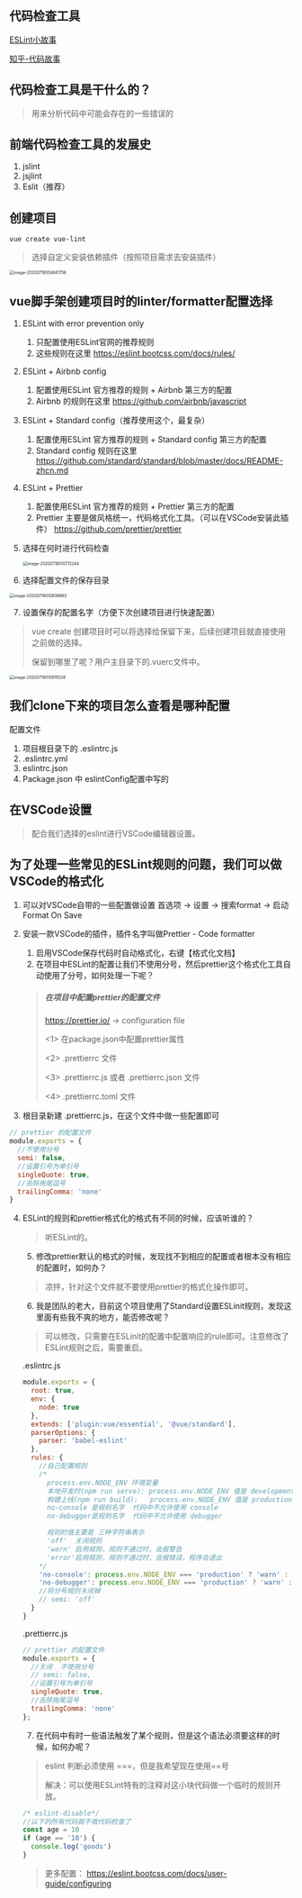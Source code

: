 ## 代码检查工具

[ESLint小故事](https://segmentfault.com/a/1190000019896962)

[知乎-代码故事](https://zhuanlan.zhihu.com/codestory)

## 代码检查工具是干什么的？

> 用来分析代码中可能会存在的一些错误的

## 前端代码检查工具的发展史

1. jslint
2. jsjlint
3. Eslit（推荐）

## 创建项目

```shell
vue create vue-lint
```

> 选择自定义安装依赖插件（按照项目需求去安装插件）

<img src="/Users/tianyufei/Library/Application Support/typora-user-images/image-20200718004841756.png" alt="image-20200718004841756" style="zoom:50%;" />



## vue脚手架创建项目时的linter/formatter配置选择

1. ESLint with error prevention only   

   1. 只配置使用ESLint官网的推荐规则
   2. 这些规则在这里 https://eslint.bootcss.com/docs/rules/

2. ESLint + Airbnb config

   1. 配置使用ESLint 官方推荐的规则 + Airbnb 第三方的配置
   2. Airbnb 的规则在这里 https://github.com/airbnb/javascript

3. ESLint + Standard config（推荐使用这个，最复杂）

   1. 配置使用ESLint 官方推荐的规则 + Standard config 第三方的配置
   2. Standard config  规则在这里 https://github.com/standard/standard/blob/master/docs/README-zhcn.md

4. ESLint + Prettier

   1. 配置使用ESLint 官方推荐的规则 + Prettier 第三方的配置
   2. Prettier 主要是做风格统一，代码格式化工具。（可以在VSCode安装此插件） https://github.com/prettier/prettier

5. 选择在何时进行代码检查

   <img src="/Users/tianyufei/Library/Application Support/typora-user-images/image-20200718010713244.png" alt="image-20200718010713244" style="zoom:50%;" />

6. 选择配置文件的保存目录

<img src="/Users/tianyufei/Library/Application Support/typora-user-images/image-20200718010806663.png" alt="image-20200718010806663" style="zoom:50%;" />

7. 设置保存的配置名字（方便下次创建项目进行快速配置）

> vue create 创建项目时可以将选择给保留下来，后续创建项目就直接使用之前做的选择。
>
> 保留到哪里了呢？用户主目录下的.vuerc文件中。

<img src="/Users/tianyufei/Library/Application Support/typora-user-images/image-20200718010915538.png" alt="image-20200718010915538" style="zoom:50%;" />

## 我们clone下来的项目怎么查看是哪种配置

配置文件

1. 项目根目录下的 .eslintrc.js
2. .eslintrc.yml
3. eslintrc.json
4. Package.json 中 eslintConfig配置中写的

## 在VSCode设置

> 配合我们选择的eslint进行VSCode编辑器设置。

## 为了处理一些常见的ESLint规则的问题，我们可以做VSCode的格式化

1. 可以对VSCode自带的一些配置做设置  首选项 -> 设置 -> 搜索format -> 启动 Format On Save

2. 安装一款VSCode的插件，插件名字叫做Prettier - Code formatter

   1. 启用VSCode保存代码时自动格式化，右键【格式化文档】
   2. 在项目中ESLint的配置让我们不使用分号，然后prettier这个格式化工具自动使用了分号，如何处理一下呢？

   > ##### 在项目中配置prettier的配置文件
   >
   > https://prettier.io/      -> configuration file
   >
   > <1> 在package.json中配置prettier属性
   >
   > <2> .prettierrc 文件
   >
   > <3> .prettierrc.js 或者 .prettierrc.json 文件
   >
   > <4> .prettierrc.toml 文件

3. 根目录新建 .prettierrc.js，在这个文件中做一些配置即可

```javascript
// prettier 的配置文件
module.exports = {
  //不使用分号
  semi: false,
  //设置引号为单引号
  singleQuote: true,
  //去除拖尾逗号
  trailingComma: 'none'
}
```

 4. ESLint的规则和prettier格式化的格式有不同的时候，应该听谁的？

    > 听ESLint的。

	5. 修改prettier默认的格式的时候，发现找不到相应的配置或者根本没有相应的配置时，如何办？

    > 凉拌，针对这个文件就不要使用prettier的格式化操作即可。

	6. 我是团队的老大，目前这个项目使用了Standard设置ESLinit规则，发现这里面有些我不爽的地方，能否修改呢？

    > 可以修改，只需要在ESLinit的配置中配置响应的rule即可。注意修改了ESLint规则之后，需要重启。

    .eslintrc.js

    ```javascript
    module.exports = {
      root: true,
      env: {
        node: true
      },
      extends: ['plugin:vue/essential', '@vue/standard'],
      parserOptions: {
        parser: 'babel-eslint'
      },
      rules: {
        //自己配置规则
        /*
          process.env.NODE_ENV 环境变量
          本地开发时(npm run serve): process.env.NODE_ENV 值是 development
          构建上线(npm run build):   process.env.NODE_ENV 值是 production
          no-console 是规则名字  代码中不允许使用 console
          no-debugger是规则名字  代码中不允许使用 debugger
    
          规则的值主要是 三种字符串表示
          'off'  关闭规则
          'warn' 启用规则，规则不通过时，会报警告
          'error'启用规则，规则不通过时，会报错误，程序会退出
        */
        'no-console': process.env.NODE_ENV === 'production' ? 'warn' : 'off',
        'no-debugger': process.env.NODE_ENV === 'production' ? 'warn' : 'off'
        //将分号规则关闭掉
        // semi: 'off'
      }
    }
    ```

    .prettierrc.js

    ```javascript
    // prettier 的配置文件
    module.exports = {
      //关闭  不使用分号
      // semi: false,
      //设置引号为单引号
      singleQuote: true,
      //去除拖尾逗号
      trailingComma: 'none'
    };
    ```

	7. 在代码中有时一些语法触发了某个规则，但是这个语法必须要这样的时候，如何办呢？

    > eslint 判断必须使用 ===，但是我希望现在使用==号
    >
    > 解决：可以使用ESLint特有的注释对这小块代码做一个临时的规则开放。

    ```javascript
    /* eslint-disable*/
    //以下的所有代码就不做代码检查了
    const age = 10
    if (age == '10') {
      console.log('goods')
    }
    ```

    > 更多配置： https://eslint.bootcss.com/docs/user-guide/configuring

